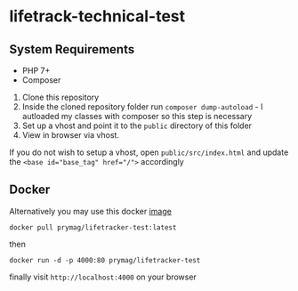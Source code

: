# lifetrack-technical-test

## System Requirements
- PHP 7+
- Composer

1. Clone this repository
2. Inside the cloned repository folder run `composer dump-autoload` - I autloaded my classes with composer so this step is necessary
3. Set up a vhost and point it to the `public` directory of this folder
4. View in browser via vhost.

If you do not wish to setup a vhost, open `public/src/index.html` and update the `<base id="base_tag" href="/">` accordingly

## Docker

Alternatively you may use this docker [image](https://hub.docker.com/r/prymag/lifetracker-test)

`docker pull prymag/lifetracker-test:latest`

then

`docker run -d -p 4000:80 prymag/lifetracker-test`

finally visit `http://localhost:4000` on your browser